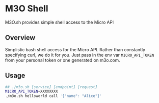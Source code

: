 # M3O Shell

M3O.sh provides simple shell access to the Micro API

## Overview

Simplistic bash shell access for the Micro API. Rather than constantly specifying curl, we do it for you. 
Just pass in the env var `MICRO_API_TOKEN` from your personal token or one generated on m3o.com.

## Usage

```bash
## ./m3o.sh [service] [endpoint] [request]
MICRO_API_TOKEN=XXXXXXXX
./m3o.sh helloworld call '{"name": "Alice"}'
```
